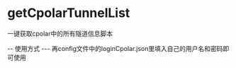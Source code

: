# getCpolarTunnelList
一键获取cpolar中的所有隧道信息脚本

-- 使用方式
--- 再config文件中的loginCpolar.json里填入自己的用户名和密码即可使用


